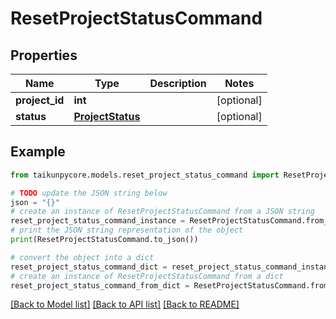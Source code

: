 # ResetProjectStatusCommand


## Properties

Name | Type | Description | Notes
------------ | ------------- | ------------- | -------------
**project_id** | **int** |  | [optional] 
**status** | [**ProjectStatus**](ProjectStatus.md) |  | [optional] 

## Example

```python
from taikunpycore.models.reset_project_status_command import ResetProjectStatusCommand

# TODO update the JSON string below
json = "{}"
# create an instance of ResetProjectStatusCommand from a JSON string
reset_project_status_command_instance = ResetProjectStatusCommand.from_json(json)
# print the JSON string representation of the object
print(ResetProjectStatusCommand.to_json())

# convert the object into a dict
reset_project_status_command_dict = reset_project_status_command_instance.to_dict()
# create an instance of ResetProjectStatusCommand from a dict
reset_project_status_command_from_dict = ResetProjectStatusCommand.from_dict(reset_project_status_command_dict)
```
[[Back to Model list]](../README.md#documentation-for-models) [[Back to API list]](../README.md#documentation-for-api-endpoints) [[Back to README]](../README.md)



